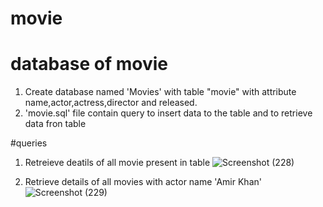 # movie
# database of movie

1. Create database named 'Movies' with table "movie" with attribute name,actor,actress,director and released.
2. 'movie.sql' file contain query to insert data to the table and to retrieve data fron table

#queries

1. Retreieve deatils of all movie present in table
![Screenshot (228)](https://user-images.githubusercontent.com/70876652/136685862-3e7cedc7-f03d-4ac5-9205-431b18a168bb.png)


2.  Retrieve details of all movies with actor name 'Amir Khan'
![Screenshot (229)](https://user-images.githubusercontent.com/70876652/136685868-2470cb8b-1bb0-45d6-9c75-50fe8db3f5a1.png)

